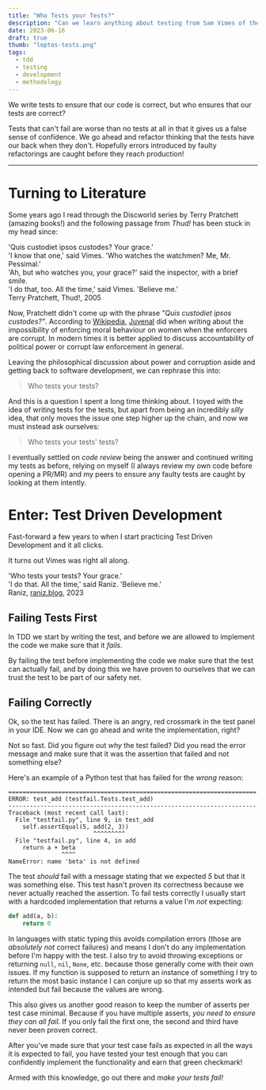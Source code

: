 ```yaml
---
title: "Who Tests your Tests?"
description: "Can we learn anything about testing from Sam Vimes of the Discworld novels?"
date: 2023-06-16
draft: true
thumb: "leptos-tests.png"
tags:
  - tdd
  - testing
  - development
  - methodology
---
```

We write tests to ensure that our code is correct, but who ensures that our tests are correct?

Tests that can't fail are worse than no tests at all in that it gives us a false sense of confidence.
We go ahead and refactor thinking that the tests have our back when they don't.
Hopefully errors introduced by faulty refactorings are caught before they reach production!

---

# Turning to Literature

Some years ago I read through the Discworld series by Terry Pratchett (amazing books!)
and the following passage from _Thud!_ has been stuck in my head since:

<div class="quote max-w-2xl">
    'Quis custodiet ipsos custodes? Your grace.'<br/>
    'I know that one,' said Vimes. 'Who watches the watchmen? Me, Mr. Pessimal.'<br/>
    'Ah, but who watches you, your grace?' said the inspector, with a brief smile.<br/>
    'I do that, too. All the time,' said Vimes. 'Believe me.'<br/>
    <div class="source">
        Terry Pratchett, Thud!, 2005
    </div>
</div>

Now, Pratchett didn't come up with the phrase _"Quis custodiet ipsos custodes?"_.
According to [Wikipedia](https://en.wikipedia.org/wiki/Quis_custodiet_ipsos_custodes%3F),
[Juvenal](https://en.wikipedia.org/wiki/Juvenal) did when writing about the impossibility of enforcing moral behaviour on women when the enforcers are corrupt.
In modern times it is better applied to discuss accountability of political power or corrupt law enforcement in general.

Leaving the philosophical discussion about power and corruption aside and getting back to software development,
we can rephrase this into:

> Who tests your tests?

And this is a question I spent a long time thinking about.
I toyed with the idea of writing tests for the tests, but apart from being an incredibly _silly_ idea,
that only moves the issue one step higher up the chain,
and now we must instead ask ourselves:

> Who tests your tests' tests?

I eventually settled on _code review_ being the answer and continued writing my tests as before,
relying on myself
(I always review my own code before opening a PR/MR)
and my peers to ensure any faulty tests are caught by looking at them intently.

# Enter: Test Driven Development

Fast-forward a few years to when I start practicing Test Driven Development and it all clicks.

It turns out Vimes was right all along.

<div class="quote max-w-2xl">
    'Who tests your tests? Your grace.'<br/>
    'I do that. All the time,' said Raniz. 'Believe me.'
    <div class="source">
        Raniz, <a href="https://raniz.blog">raniz.blog</a>, 2023
    </div>
</div>

## Failing Tests First

In TDD we start by writing the test,
and before we are allowed to implement the code we make sure that it _fails_.

By failing the test before implementing the code we make sure that the test can actually fail,
and by doing this we have proven to ourselves that we can trust the test to be part of our safety net.


## Failing Correctly

Ok, so the test has failed. There is an angry, red crossmark in the test panel in your IDE.
Now we can go ahead and write the implementation, right?

Not so fast. Did you figure out _why_ the test failed?
Did you read the error message and make sure that it was the assertion that failed and not something else?

Here's an example of a Python test that has failed for the _wrong_ reason:

<!--
    The fact that it's self.assertEqual and not self.assert_equal in Python's built-in unittest framework really bugs me by the way
-->

```
======================================================================
ERROR: test_add (testfail.Tests.test_add)
----------------------------------------------------------------------
Traceback (most recent call last):
  File "testfail.py", line 9, in test_add
    self.assertEqual(5, add(2, 3))
                        ^^^^^^^^^
  File "testfail.py", line 4, in add
    return a + beta
               ^^^^
NameError: name 'beta' is not defined
```

The test _should_ fail with a message stating that we expected _5_ but that it was something else.
This test hasn't proven its correctness because we never actually reached the assertion.
To fail tests correctly I usually start with a hardcoded implementation that returns a value I'm _not_ expecting:

```python
def add(a, b):
    return 0
```

In languages with static typing this avoids compilation errors (those are _absolutely not_ correct failures) and means
I don't do any implementation before I'm happy with the test.
I also try to avoid throwing exceptions or returning `null`, `nil`, `None`, etc. because those generally come with their own issues.
If my function is supposed to return an instance of something I try to return the most basic instance I can conjure up
so that my asserts work as intended but fail because the values are wrong.

This also gives us another good reason to keep the number of asserts per test case minimal.
Because if you have multiple asserts, _you need to ensure they can all fail_.
If you only fail the first one, the second and third have never been proven correct.

After you've made sure that your test case fails as expected in all the ways it is expected to fail,
you have tested your test enough that you can confidently implement the functionality and earn that green checkmark!

Armed with this knowledge, go out there and _make your tests fail!_

